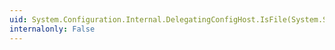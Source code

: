 ```yaml
---
uid: System.Configuration.Internal.DelegatingConfigHost.IsFile(System.String)
internalonly: False
---
```

